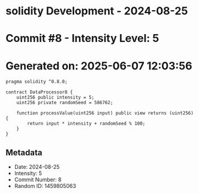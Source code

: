 ﻿# solidity Development - 2024-08-25
# Commit #8 - Intensity Level: 5
# Generated on: 2025-06-07 12:03:56
```solidity
pragma solidity ^0.8.0;

contract DataProcessor8 {
    uint256 public intensity = 5;
    uint256 private randomSeed = 586762;

    function processValue(uint256 input) public view returns (uint256) {
        return input * intensity + randomSeed % 100;
    }
}
```
## Metadata
- Date: 2024-08-25
- Intensity: 5
- Commit Number: 8
- Random ID: 1459805063
